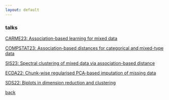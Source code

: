 ```yaml
---
layout: default
---
```


### talks


  [CARME23: Association-based learning for mixed data](CARME23_pres_mixKNN.html)

  [COMPSTAT23: Association-based distances for categorical and mixed-type data](COMPSTAT23_pres_mix.html)

  [SIS23: Spectral clustering of mixed data via association-based distance](SIS23_speed_pres_SC_mix.html)

  <!-- [Data Journalism: Spot on Spotify: a playlist analysis](spotify_playground/spot_on_spotify.html) -->

  <!-- [ERCIM22: Mixed-type data spectral clustering with variable specific distances](spectral_mix/spectral_mix_ercim22.html) -->

  [ECDA22: Chunk-wise regularised PCA-based imputation of missing data](CW_RPCA_Compstat_ECDA_2022/CW_RPCA_ecda_2022.html)

  [SDS22: Biplots in dimension reduction and clustering](JDR_biplots/biplots_in_dm_clust_COMPSTAT22.html)

<!--  [COMPSTAT22: Regularised PCA for incremental single imputation of missings](CW_RPCA_Compstat_ECDA_2022/CW_RPCA_compstat_ecda_2022.html)-->

  



[back](./)
